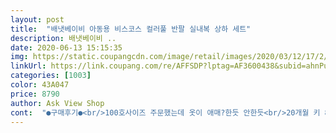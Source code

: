 ```yaml
---
layout: post 
title:  "배냇베이비 아동용 비스코스 컬러풀 반팔 실내복 상하 세트" 
description: 배냇베이비 ..
date: 2020-06-13 15:15:35 
img: https://static.coupangcdn.com/image/retail/images/2020/03/12/17/2/54f84b72-8083-48b4-9f06-8bac33071808.jpg 
linkUrl: https://link.coupang.com/re/AFFSDP?lptag=AF3600438&subid=ahnPublicAsk&pageKey=1357340380&itemId=2388143749&vendorItemId=70383571788&traceid=V0-113-03fff4055943e46a 
categories: [1003] 
color: 43A047 
price: 8790 
author: Ask View Shop 
cont:  "●구매후기●<br/>100호사이즈 주문했는데 옷이 애매?한듯 안한듯<br/>20개월 키 84정도 몸무게 11키로 아기입니다<br/>90을 시킬껄 했나... <br/> 싶다가도<br/>과연 더운여름에도 입힐수있을까?라는 의문은 드네요<br/>그래도 너무 예쁘네요<br/>그리고 옷에 물이나 무언가가 묻게되면 하얗게?굳으면서 얼룩이생기는데<br/>내복입은 아가는 찰떡입니다 ㅎㅎㅎ<br/>다른 색상들도 더 사야겠어요<br/>리뷰를 열심히 보고 또 열심히 고민하고 고민하다가<br/>마치 아이클레이같은 느낌 ㅋㅋㅋㅋㅋ<br/>무엇보다 아기들에겐 너무 찰떡인 내복이라 ㅠㅠ<br/>바지통이나 전체적으로 조금 널널한게 아기한테 편하지않을까 라는 생각에<br/>배냇실내복 자주 이용하지만<br/>사이즈는 100호로 하길 잘했다 생각합니다^^<br/>상의만 입혀놓음 원피스 되려다만 옷처럼 길이감이 좀 있어서<br/>색상도 이쁘고 사진보다 더 만족스럽습니다!<br/>슬림핏이긴 하지만 신축성이 좋아서<br/>시간지나면 하얀부분은 조금 옅어지지만 그래도 남아는있습니다<br/>신축성도 좋아서 우리 통통아가한테도 안성맞춤^^<br/>아쉬움따위 잊은채 예쁘게 입힐게요!!<br/>에어컨시원하게 틀어놓은다면 괜찮을것도같고... <br/><br/>옷 자체도 시원한 소재라 여름에 편하게 잘입힐거같아요<br/>외출복아니고 내복이니 뭐<br/>요거 물건이네요<br/>원단 너무 탱글탱글하고 신축성이 짱이예요!<br/>음 아쉬운점은 목부분이 좀 답답할듯요<br/>이 내복 더 주문했을텐데 늦게발견해서 아쉬워요<br/>입히고 벗기에 전혀 어려움 없습니다!^^<br/>입히자마자 또 살까 라는 생각이 바로 들정도였거든요 (개인생각)<br/>작년 여름을 생각해봄 에어컨틀고도 나시를 입힌기억이있어서<br/>정사이즈 맞고요,<br/>좀 보기싫더라구요<br/>진짜 다른 반팔내복 더 사놓은것만 없었다면<br/>피부에 닿는 느낌이 엄청 보들보들해서 애기한테 좋네요.<br/><br/>" 
---
```

